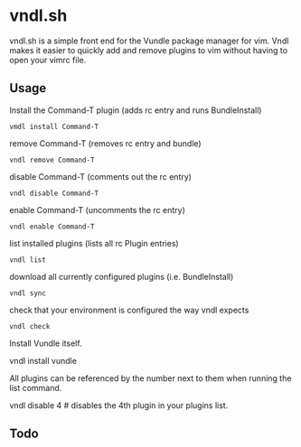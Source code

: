 vndl.sh
=======

vndl.sh is a simple front end for the Vundle package manager for vim. Vndl makes it easier to quickly add and remove plugins to vim without having to open your vimrc file.

Usage
-----

Install the Command-T plugin (adds rc entry and runs BundleInstall)
	
	vmdl install Command-T

remove Command-T (removes rc entry and bundle)
	
	vndl remove Command-T

disable Command-T (comments out the rc entry)

	vndl disable Command-T

enable Command-T (uncomments the rc entry)

	vndl enable Command-T

list installed plugins (lists all rc Plugin entries)

	vndl list

download all currently configured plugins (i.e. BundleInstall)

	vndl sync

check that your environment is configured the way vndl expects 

	vndl check

Install Vundle itself.

  vndl install vundle

All plugins can be referenced by the number next to them when running the list command.

  vndl disable 4 # disables the 4th plugin in your plugins list.

Todo
----
